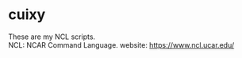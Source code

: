 # cuixy
These are my NCL scripts.<br>
NCL: NCAR Command Language.
website: https://www.ncl.ucar.edu/
